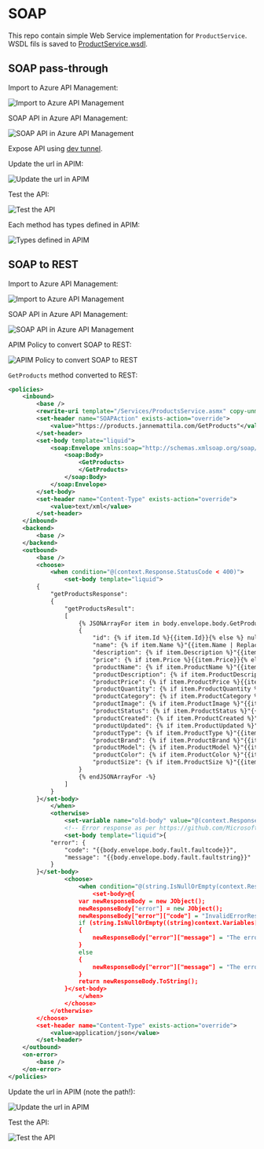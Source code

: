 # SOAP

This repo contain simple Web Service implementation for `ProductService`.
WSDL fils is saved to [ProductService.wsdl](./ProductsService.wsdl).

## SOAP pass-through

Import to Azure API Management:

![Import to Azure API Management](./images/apim-soap1.png)

SOAP API in Azure API Management:

![SOAP API in Azure API Management](./images/apim-soap2.png)

Expose API using [dev tunnel](https://learn.microsoft.com/en-us/azure/developer/dev-tunnels/get-started?tabs=windows).

Update the url in APIM:

![Update the url in APIM](./images/apim-soap3.png)

Test the API:

![Test the API](./images/apim-soap4.png)

Each method has types defined in APIM:

![Types defined in APIM](./images/apim-soap5.png)

## SOAP to REST

Import to Azure API Management:

![Import to Azure API Management](./images/apim-soap6.png)

SOAP API in Azure API Management:

![SOAP API in Azure API Management](./images/apim-soap7.png)

APIM Policy to convert SOAP to REST:

![APIM Policy to convert SOAP to REST](./images/apim-soap8.png)

`GetProducts` method converted to REST:

```xml
<policies>
    <inbound>
        <base />
        <rewrite-uri template="/Services/ProductsService.asmx" copy-unmatched-params="false" />
        <set-header name="SOAPAction" exists-action="override">
            <value>"https://products.jannemattila.com/GetProducts"</value>
        </set-header>
        <set-body template="liquid">
			<soap:Envelope xmlns:soap="http://schemas.xmlsoap.org/soap/envelope/" xmlns="https://products.jannemattila.com/" xmlns:xsi="http://www.w3.org/2001/XMLSchema-instance">
				<soap:Body>
					<GetProducts>
					</GetProducts>
				</soap:Body>
			</soap:Envelope>
		</set-body>
        <set-header name="Content-Type" exists-action="override">
            <value>text/xml</value>
        </set-header>
    </inbound>
    <backend>
        <base />
    </backend>
    <outbound>
        <base />
        <choose>
            <when condition="@(context.Response.StatusCode < 400)">
                <set-body template="liquid">
        {
            "getProductsResponse": 
            {
                "getProductsResult": 
                [
                    {% JSONArrayFor item in body.envelope.body.GetProductsResponse.GetProductsResult -%}
                    {
                        "id": {% if item.Id %}{{item.Id}}{% else %} null {% endif %},
                        "name": {% if item.Name %}"{{item.Name | Replace: '\r', '\r' | Replace: '\n', '\n' | Replace: '([^\\](\\\\)*)"', '$1\"'}}"{% else %} null {% endif %},
                        "description": {% if item.Description %}"{{item.Description | Replace: '\r', '\r' | Replace: '\n', '\n' | Replace: '([^\\](\\\\)*)"', '$1\"'}}"{% else %} null {% endif %},
                        "price": {% if item.Price %}{{item.Price}}{% else %} null {% endif %},
                        "productName": {% if item.ProductName %}"{{item.ProductName | Replace: '\r', '\r' | Replace: '\n', '\n' | Replace: '([^\\](\\\\)*)"', '$1\"'}}"{% else %} null {% endif %},
                        "productDescription": {% if item.ProductDescription %}"{{item.ProductDescription | Replace: '\r', '\r' | Replace: '\n', '\n' | Replace: '([^\\](\\\\)*)"', '$1\"'}}"{% else %} null {% endif %},
                        "productPrice": {% if item.ProductPrice %}{{item.ProductPrice}}{% else %} null {% endif %},
                        "productQuantity": {% if item.ProductQuantity %}{{item.ProductQuantity}}{% else %} null {% endif %},
                        "productCategory": {% if item.ProductCategory %}"{{item.ProductCategory | Replace: '\r', '\r' | Replace: '\n', '\n' | Replace: '([^\\](\\\\)*)"', '$1\"'}}"{% else %} null {% endif %},
                        "productImage": {% if item.ProductImage %}"{{item.ProductImage | Replace: '\r', '\r' | Replace: '\n', '\n' | Replace: '([^\\](\\\\)*)"', '$1\"'}}"{% else %} null {% endif %},
                        "productStatus": {% if item.ProductStatus %}"{{item.ProductStatus | Replace: '\r', '\r' | Replace: '\n', '\n' | Replace: '([^\\](\\\\)*)"', '$1\"'}}"{% else %} null {% endif %},
                        "productCreated": {% if item.ProductCreated %}"{{item.ProductCreated | Replace: '\r', '\r' | Replace: '\n', '\n' | Replace: '([^\\](\\\\)*)"', '$1\"'}}"{% else %} null {% endif %},
                        "productUpdated": {% if item.ProductUpdated %}"{{item.ProductUpdated | Replace: '\r', '\r' | Replace: '\n', '\n' | Replace: '([^\\](\\\\)*)"', '$1\"'}}"{% else %} null {% endif %},
                        "productType": {% if item.ProductType %}"{{item.ProductType | Replace: '\r', '\r' | Replace: '\n', '\n' | Replace: '([^\\](\\\\)*)"', '$1\"'}}"{% else %} null {% endif %},
                        "productBrand": {% if item.ProductBrand %}"{{item.ProductBrand | Replace: '\r', '\r' | Replace: '\n', '\n' | Replace: '([^\\](\\\\)*)"', '$1\"'}}"{% else %} null {% endif %},
                        "productModel": {% if item.ProductModel %}"{{item.ProductModel | Replace: '\r', '\r' | Replace: '\n', '\n' | Replace: '([^\\](\\\\)*)"', '$1\"'}}"{% else %} null {% endif %},
                        "productColor": {% if item.ProductColor %}"{{item.ProductColor | Replace: '\r', '\r' | Replace: '\n', '\n' | Replace: '([^\\](\\\\)*)"', '$1\"'}}"{% else %} null {% endif %},
                        "productSize": {% if item.ProductSize %}"{{item.ProductSize | Replace: '\r', '\r' | Replace: '\n', '\n' | Replace: '([^\\](\\\\)*)"', '$1\"'}}"{% else %} null {% endif %}
                    }
                    {% endJSONArrayFor -%}
                ]
            }
        }</set-body>
            </when>
            <otherwise>
                <set-variable name="old-body" value="@(context.Response.Body.As<string>(preserveContent: true))" />
                <!-- Error response as per https://github.com/Microsoft/api-guidelines/blob/master/Guidelines.md#7102-error-condition-responses -->
                <set-body template="liquid">{
            "error": {
                "code": "{{body.envelope.body.fault.faultcode}}",
                "message": "{{body.envelope.body.fault.faultstring}}"
            }
        }</set-body>
                <choose>
                    <when condition="@(string.IsNullOrEmpty(context.Response.Body.As<JObject>(preserveContent: true)["error"]["code"].ToString()) && string.IsNullOrEmpty(context.Response.Body.As<JObject>(preserveContent: true)["error"]["message"].ToString()))">
                        <set-body>@{
                    var newResponseBody = new JObject();
                    newResponseBody["error"] = new JObject();
                    newResponseBody["error"]["code"] = "InvalidErrorResponseBody";
                    if (string.IsNullOrEmpty((string)context.Variables["old-body"]))
                    {
                        newResponseBody["error"]["message"] = "The error response body was not a valid SOAP error response. The response body was empty.";
                    }
                    else
                    {
                        newResponseBody["error"]["message"] = "The error response body was not a valid SOAP error response. The response body was: '" + context.Variables["old-body"] + "'.";
                    }
                    return newResponseBody.ToString();
                }</set-body>
                    </when>
                </choose>
            </otherwise>
        </choose>
        <set-header name="Content-Type" exists-action="override">
            <value>application/json</value>
        </set-header>
    </outbound>
    <on-error>
        <base />
    </on-error>
</policies>
```

Update the url in APIM (note the path!):

![Update the url in APIM](./images/apim-soap9.png)

Test the API:

![Test the API](./images/apim-soap10.png)
